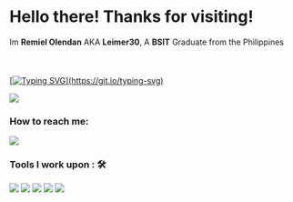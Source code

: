 <h1>Hello there! Thanks for visiting!</h1>

Im **Remiel Olendan** AKA **Leimer30**, A **BSIT** Graduate from the Philippines<br><br>
<a href="https://www.youtube.com/remielolendan"><br><br>
[![Typing SVG](https://readme-typing-svg.herokuapp.com?color=%2349F707&lines=I'm+Remiel+Olendan+22+years+old;Bachelor+of+Science+in+Information+Technology;Graduate.)](https://git.io/typing-svg)

[![](https://img.shields.io/badge/Gmail-olendanmiel@gmail.com-red)](mailto:olendanmiel@gmail.com)

### How to reach me: 
 
 <img src="https://img.shields.io/badge/Leimer30.github.io-%2312100E.svg?&style=for-the-badge&logo=safari&logoColor=white">

### Tools I work upon : 🛠

<img src="https://img.shields.io/badge/html5-%23E34F26.svg?style=for-the-badge&logo=html5&logoColor=white">   <img src="https://img.shields.io/badge/css3%20-%2314354C.svg?&style=for-the-badge&logo=css3&logoColor=white"> <img src="https://img.shields.io/badge/javascript%20-%23323330.svg?&style=for-the-badge&logo=javascript&logoColor=%23F7DF1E"> <img src="https://img.shields.io/badge/PHP%20-%23777BB4.svg?&style=for-the-badge&logo=php&logoColor=white"> <img src="http://img.shields.io/badge/-VS%20Code-000000?style=for-the-badge&logo=Visual-studio-code&logoColor=blue">
